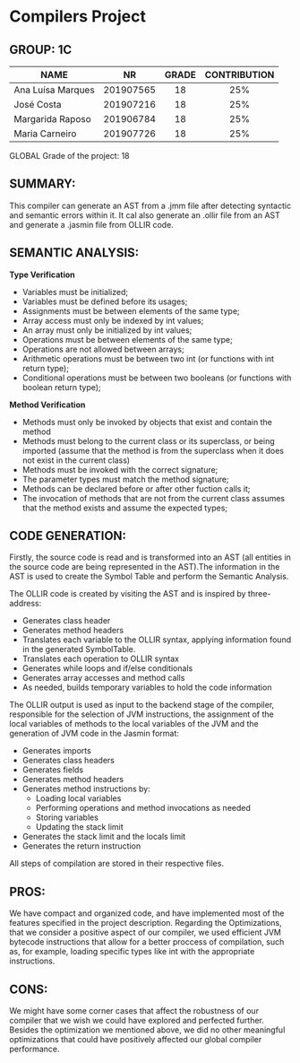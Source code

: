 

# Compilers Project

## **GROUP: 1C**

| NAME              |      NR       |  GRADE | CONTRIBUTION |
|-------------------|:-------------:|:------:|:------------:|
| Ana Luísa Marques | 201907565     | 18     | 25%          |
| José Costa        | 201907216     | 18     | 25%          |
| Margarida Raposo  | 201906784     | 18     | 25%          |
| Maria Carneiro    | 201907726     | 18     | 25%          |


GLOBAL Grade of the project: 18


## **SUMMARY**:
This compiler can generate an AST from a .jmm file after detecting syntactic and semantic errors within it. It cal also generate an .ollir file from an AST and generate a .jasmin file from OLLIR code.


## **SEMANTIC ANALYSIS**:
**Type Verification**
- Variables must be initialized;
- Variables must be defined before its usages;
- Assignments must be between elements of the same type;
- Array access must only be indexed by int values;
- An array must only be initialized by int values;
- Operations must be between elements of the same type;
- Operations are not allowed between arrays;
- Arithmetic operations must be between two int (or functions with int return type);
- Conditional operations must be between two booleans (or functions with boolean return type);

**Method Verification**
- Methods must only be invoked by objects that exist and contain the method
- Methods must belong to the current class or its superclass, or being imported (assume that the method is from the superclass when it does not exist in the current class)
- Methods must be invoked with the correct signature;
- The parameter types must match the method signature;
- Methods can be declared before or after other fuction calls it;
- The invocation of methods that are not from the current class assumes that the method exists and assume the expected types;


## **CODE GENERATION**:
Firstly, the source code is read and is transformed into an AST (all entities in the source code are being represented in the AST).The information in the AST is used to create the Symbol Table and perform the Semantic Analysis.  

The OLLIR code is created by visiting the AST and is inspired by three-address:
* Generates class header
* Generates method headers
* Translates each variable to the OLLIR syntax, applying information found in the generated SymbolTable.
* Translates each operation to OLLIR syntax
* Generates while loops and if/else conditionals
* Generates array accesses and method calls
* As needed, builds temporary variables to hold the code information

The OLLIR output is used as input to the backend stage of the compiler, responsible for the selection of JVM instructions, the assignment of the local variables of methods to the local variables of the JVM and the generation of JVM code in the Jasmin format:
* Generates imports
* Generates class headers
* Generates fields
* Generates method headers 
* Generates method instructions by:
    * Loading local variables
    * Performing operations and method invocations as needed
    * Storing variables 
    * Updating the stack limit
* Generates the stack limit and the locals limit
* Generates the return instruction

All steps of compilation are stored in their respective files.

## **PROS:**
We have compact and organized code, and have implemented most of the features specified in the project description.
Regarding the Optimizations, that we consider a positive aspect of our compiler, we used efficient JVM bytecode instructions that
allow for a better proccess of compilation, such as, for example, loading specific types like int with the appropriate instructions.

## **CONS:**
We might have some corner cases that affect the robustness of our compiler that we wish we could have explored and perfected further.
Besides the optimization we mentioned above, we did no other meaningful optimizations that could have positively affected our global compiler performance.
